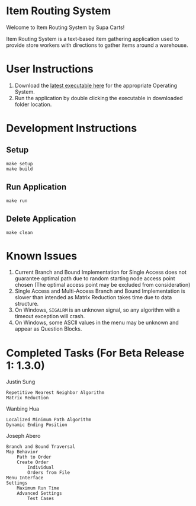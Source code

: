 # Item Routing System

Welcome to Item Routing System by Supa Carts!

Item Routing System is a text-based item gathering application used to provide store workers with directions to gather items around a warehouse.

# User Instructions
1. Download the [latest executable here](https://github.com/josephabero/ShoppingForCarts/releases) for the appropriate Operating System.
2. Run the application by double clicking the executable in downloaded folder location.

# Development Instructions
## Setup
```
make setup
make build
```

## Run Application
```
make run
```

## Delete Application
```
make clean
```

# Known Issues
1. Current Branch and Bound Implementation for Single Access does not guarantee optimal path due to random starting node access point chosen (The optimal access point may be excluded from consideration)
2. Single Access and Multi-Access Branch and Bound Implementation is slower than intended as Matrix Reduction takes time due to data structure.
3. On Windows, `SIGALRM` is an unknown signal, so any algorithm with a timeout exception will crash.
4. On Windows, some ASCII values in the menu may be unknown and appear as Question Blocks.

# Completed Tasks (For Beta Release 1: 1.3.0)

Justin Sung

	Repetitive Nearest Neighbor Algorithm
	Matrix Reduction


Wanbing Hua

	Localized Minimum Path Algorithm
	Dynamic Ending Position

Joseph Abero

	Branch and Bound Traversal
	Map Behavior
		Path to Order
		Create Order
			Individual
			Orders from File
	Menu Interface
	Settings
		Maximum Run Time
	 	Advanced Settings
	 		Test Cases
